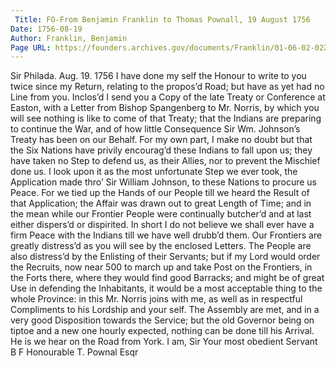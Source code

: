 ```yaml
---
 Title: FO-From Benjamin Franklin to Thomas Pownall, 19 August 1756
Date: 1756-08-19
Author: Franklin, Benjamin
Page URL: https://founders.archives.gov/documents/Franklin/01-06-02-0220
---
```


Sir
Philada. Aug. 19. 1756
I have done my self the Honour to write to you twice since my Return, relating to the propos’d Road; but have as yet had no Line from you.
Inclos’d I send you a Copy of the late Treaty or Conference at Easton, with a Letter from Bishop Spangenberg to Mr. Norris, by which you will see nothing is like to come of that Treaty; that the Indians are preparing to continue the War, and of how little Consequence Sir Wm. Johnson’s Treaty has been on our Behalf. For my own part, I make no doubt but that the Six Nations have privily encourag’d these Indians to fall upon us; they have taken no Step to defend us, as their Allies, nor to prevent the Mischief done us. I look upon it as the most unfortunate Step we ever took, the Application made thro’ Sir William Johnson, to these Nations to procure us Peace. For we tied up the Hands of our People till we heard the Result of that Application; the Affair was drawn out to great Length of Time; and in the mean while our Frontier People were continually butcher’d and at last either dispers’d or dispirited. In short I do not believe we shall ever have a firm Peace with the Indians till we have well drubb’d them. Our Frontiers are greatly distress’d as you will see by the enclosed Letters. The People are also distress’d by the Enlisting of their Servants; but if my Lord would order the Recruits, now near 500 to march up and take Post on the Frontiers, in the Forts there, where they would find good Barracks; and might be of great Use in defending the Inhabitants, it would be a most acceptable thing to the whole Province: in this Mr. Norris joins with me, as well as in respectful Compliments to his Lordship and your self. The Assembly are met, and in a very good Disposition towards the Service; but the old Governor being on tiptoe and a new one hourly expected, nothing can be done till his Arrival. He is we hear on the Road from York. I am, Sir Your most obedient Servant
B F
Honourable T. Pownal Esqr

